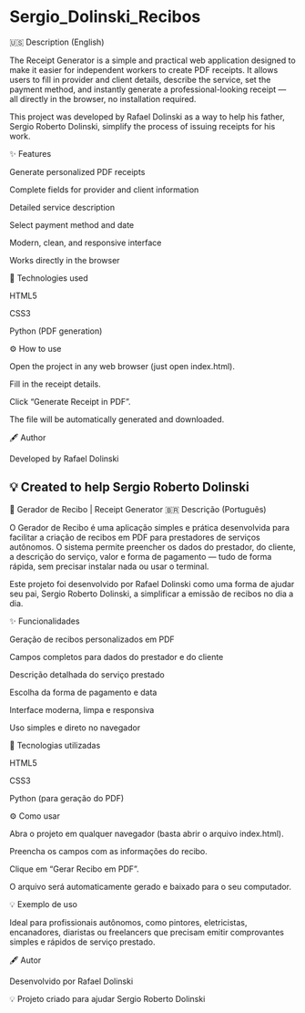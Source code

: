 # Sergio_Dolinski_Recibos
🇺🇸 Description (English)

The Receipt Generator is a simple and practical web application designed to make it easier for independent workers to create PDF receipts.
It allows users to fill in provider and client details, describe the service, set the payment method, and instantly generate a professional-looking receipt — all directly in the browser, no installation required.

This project was developed by Rafael Dolinski as a way to help his father, Sergio Roberto Dolinski, simplify the process of issuing receipts for his work.

✨ Features

Generate personalized PDF receipts

Complete fields for provider and client information

Detailed service description

Select payment method and date

Modern, clean, and responsive interface

Works directly in the browser

🧠 Technologies used

HTML5

CSS3

Python (PDF generation)

⚙️ How to use

Open the project in any web browser (just open index.html).

Fill in the receipt details.

Click “Generate Receipt in PDF”.

The file will be automatically generated and downloaded.

🖋️ Author

Developed by Rafael Dolinski

💡 Created to help Sergio Roberto Dolinski
-------------------------------------------

🧾 Gerador de Recibo | Receipt Generator
🇧🇷 Descrição (Português)

O Gerador de Recibo é uma aplicação simples e prática desenvolvida para facilitar a criação de recibos em PDF para prestadores de serviços autônomos.
O sistema permite preencher os dados do prestador, do cliente, a descrição do serviço, valor e forma de pagamento — tudo de forma rápida, sem precisar instalar nada ou usar o terminal.

Este projeto foi desenvolvido por Rafael Dolinski como uma forma de ajudar seu pai, Sergio Roberto Dolinski, a simplificar a emissão de recibos no dia a dia.

✨ Funcionalidades

Geração de recibos personalizados em PDF

Campos completos para dados do prestador e do cliente

Descrição detalhada do serviço prestado

Escolha da forma de pagamento e data

Interface moderna, limpa e responsiva

Uso simples e direto no navegador

🧠 Tecnologias utilizadas

HTML5

CSS3

Python (para geração do PDF)

⚙️ Como usar

Abra o projeto em qualquer navegador (basta abrir o arquivo index.html).

Preencha os campos com as informações do recibo.

Clique em “Gerar Recibo em PDF”.

O arquivo será automaticamente gerado e baixado para o seu computador.

💡 Exemplo de uso

Ideal para profissionais autônomos, como pintores, eletricistas, encanadores, diaristas ou freelancers que precisam emitir comprovantes simples e rápidos de serviço prestado.

🖋️ Autor

Desenvolvido por Rafael Dolinski

💡 Projeto criado para ajudar Sergio Roberto Dolinski

